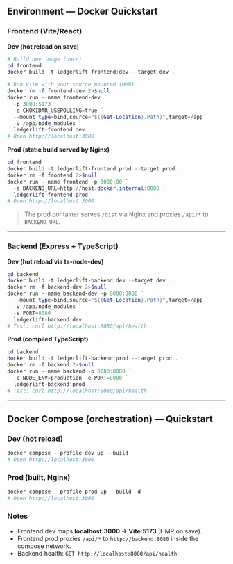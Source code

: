 ## Environment — Docker Quickstart

### Frontend (Vite/React)

**Dev (hot reload on save)**

```powershell
# Build dev image (once)
cd frontend
docker build -t ledgerlift-frontend:dev --target dev .

# Run Vite with your source mounted (HMR)
docker rm -f frontend-dev 2>$null
docker run --name frontend-dev `
  -p 3000:5173 `
  -e CHOKIDAR_USEPOLLING=true `
  --mount type=bind,source="$((Get-Location).Path)",target=/app `
  -v /app/node_modules `
  ledgerlift-frontend:dev
# Open http://localhost:3000
```

**Prod (static build served by Nginx)**

```powershell
cd frontend
docker build -t ledgerlift-frontend:prod --target prod .
docker rm -f frontend 2>$null
docker run --name frontend -p 3000:80 `
  -e BACKEND_URL=http://host.docker.internal:8080 `
  ledgerlift-frontend:prod
# Open http://localhost:3000
```

> The prod container serves `/dist` via Nginx and proxies `/api/*` to `BACKEND_URL`.

---

### Backend (Express + TypeScript)

**Dev (hot reload via ts-node-dev)**

```powershell
cd backend
docker build -t ledgerlift-backend:dev --target dev .
docker rm -f backend-dev 2>$null
docker run --name backend-dev -p 8080:8080 `
  --mount type=bind,source="$((Get-Location).Path)",target=/app `
  -v /app/node_modules `
  -e PORT=8080 `
  ledgerlift-backend:dev
# Test: curl http://localhost:8080/api/health
```

**Prod (compiled TypeScript)**

```powershell
cd backend
docker build -t ledgerlift-backend:prod --target prod .
docker rm -f backend 2>$null
docker run --name backend -p 8080:8080 `
  -e NODE_ENV=production -e PORT=8080 `
  ledgerlift-backend:prod
# Test: curl http://localhost:8080/api/health
```

---

## Docker Compose (orchestration) — Quickstart

### Dev (hot reload)

```powershell
docker compose --profile dev up --build
# Open http://localhost:3000
```

### Prod (built, Nginx)

```powershell
docker compose --profile prod up --build -d
# Open http://localhost:3000
```

### Notes

- Frontend dev maps **localhost:3000 → Vite:5173** (HMR on save).
- Frontend prod proxies `/api/*` to `http://backend:8080` inside the compose network.
- Backend health: `GET http://localhost:8080/api/health`.
